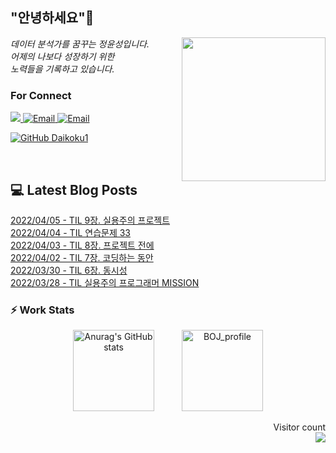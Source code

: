 
<h2> "안녕하세요"👋 </h2>
<img align='right' src="https://user-images.githubusercontent.com/50973778/144942576-b2f10b31-e628-43e4-b7da-3cc2144a5b73.gif" width="230">
<p><em> 데이터 분석가를 꿈꾸는 정윤성입니다.</br> 어제의 나보다 성장하기 위한 </br> 노력들을 기록하고 있습니다.</em></p>

### For Connect
<a href="https://blog.naver.com/jjys9047" target="_blank"><img src="https://img.shields.io/badge/-BLOG-brightgreen?style=flat-square&logo=Bloglovin&logoColor=white">
<a href="https://mail.google.com/mail/?view=cm&amp;fs=1&amp;to=jys9047@gmail.com" target="_blank"><img src="https://img.shields.io/badge/-Gmail-c14438?style=flat-square&logo=Gmail&logoColor=white" alt="Email">
<a href="mailto:jjys9047@naver.com" target="_blank"><img src="https://img.shields.io/badge/-Naver-brightgreen?style=flat-square&logo=Naver&logoColor=white" alt="Email">

[![GitHub Daikoku1](https://img.shields.io/github/followers/Daikoku1?label=follow&style=social)](https://github.com/Daikoku1)

</br>

## 💻 Latest Blog Posts
[2022/04/05 - TIL 9장. 실용주의 프로젝트](https://blog.naver.com/jjys9047/222692879276) <br>
[2022/04/04 - TIL 연습문제 33](https://blog.naver.com/jjys9047/222691843427) <br>
[2022/04/03 - TIL 8장. 프로젝트 전에](https://blog.naver.com/jjys9047/222690833902) <br>
[2022/04/02 - TIL 7장. 코딩하는 동안](https://blog.naver.com/jjys9047/222690146499) <br>
[2022/03/30 - TIL 6장. 동시성](https://blog.naver.com/jjys9047/222687481194) <br>
[2022/03/28 - TIL 실용주의 프로그래머 MISSION](https://blog.naver.com/jjys9047/222685611964) <br>


### ⚡ Work Stats
<p align = 'center'>
  <img src="https://github-readme-stats.vercel.app/api?username=Daikoku1&show_icons=true&theme=midnight-purple" alt="Anurag's GitHub stats" height="130" hspace="20"/>
  <img src="http://mazassumnida.wtf/api/v2/generate_badge?boj=jys9047" alt="BOJ_profile" height="130" hspace="20"/>
</p>

<p align="right"> 
  Visitor count<br>
  <img src="https://profile-counter.glitch.me/Daikoku1/count.svg" />
</p>
